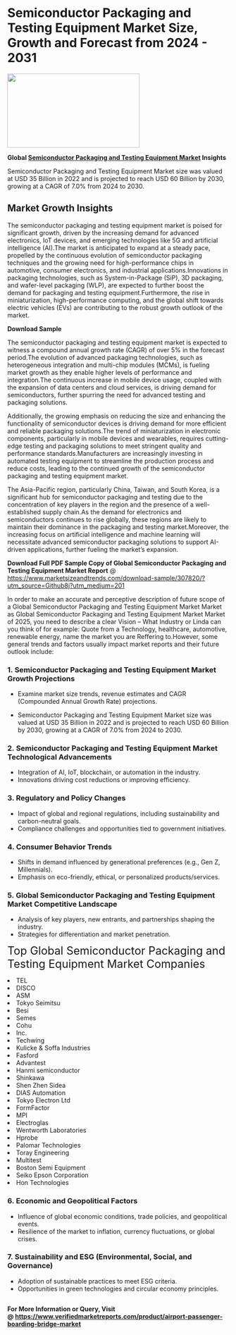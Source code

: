 <H1>Semiconductor Packaging and Testing Equipment Market Size, Growth and Forecast from 2024 - 2031</H1><img class="aligncenter size-medium wp-image-584254" src="https://thirdeyenews.in/wp-content/uploads/2024/09/Global-Market-Research-300x168.jpeg" alt="" width="300" height="168" /><p><strong>Global&nbsp;<a href="https://www.marketsizeandtrends.com/download-sample/307820/?utm_source=Github8j?utm_medium=201">Semiconductor Packaging and Testing Equipment Market</a> Insights</strong></p><p>Semiconductor Packaging and Testing Equipment Market size was valued at USD 35 Billion in 2022 and is projected to reach USD 60 Billion by 2030, growing at a CAGR of 7.0% from 2024 to 2030.</p><p><h2>Market Growth Insights</h2> <p>The semiconductor packaging and testing equipment market is poised for significant growth, driven by the increasing demand for advanced electronics, IoT devices, and emerging technologies like 5G and artificial intelligence (AI).The market is anticipated to expand at a steady pace, propelled by the continuous evolution of semiconductor packaging techniques and the growing need for high-performance chips in automotive, consumer electronics, and industrial applications.Innovations in packaging technologies, such as System-in-Package (SiP), 3D packaging, and wafer-level packaging (WLP), are expected to further boost the demand for packaging and testing equipment.Furthermore, the rise in miniaturization, high-performance computing, and the global shift towards electric vehicles (EVs) are contributing to the robust growth outlook of the market.</p> <p><strong>Download Sample</strong></p> <p>The semiconductor packaging and testing equipment market is expected to witness a compound annual growth rate (CAGR) of over 5% in the forecast period.The evolution of advanced packaging technologies, such as heterogeneous integration and multi-chip modules (MCMs), is fueling market growth as they enable higher levels of performance and integration.The continuous increase in mobile device usage, coupled with the expansion of data centers and cloud services, is driving demand for semiconductors, further spurring the need for advanced testing and packaging solutions.</p> <p>Additionally, the growing emphasis on reducing the size and enhancing the functionality of semiconductor devices is driving demand for more efficient and reliable packaging solutions.The trend of miniaturization in electronic components, particularly in mobile devices and wearables, requires cutting-edge testing and packaging solutions to meet stringent quality and performance standards.Manufacturers are increasingly investing in automated testing equipment to streamline the production process and reduce costs, leading to the continued growth of the semiconductor packaging and testing equipment market.</p> <p>The Asia-Pacific region, particularly China, Taiwan, and South Korea, is a significant hub for semiconductor packaging and testing due to the concentration of key players in the region and the presence of a well-established supply chain.As the demand for electronics and semiconductors continues to rise globally, these regions are likely to maintain their dominance in the packaging and testing market.Moreover, the increasing focus on artificial intelligence and machine learning will necessitate advanced semiconductor packaging solutions to support AI-driven applications, further fueling the market’s expansion.</p> <p><span class=""><strong>Download Full PDF Sample Copy of Global Semiconductor Packaging and Testing Equipment Market Report</strong> @ <a href="https://www.marketsizeandtrends.com/download-sample/307820/?utm_source=Github8j?utm_medium=201" target="_blank">https://www.marketsizeandtrends.com/download-sample/307820/?utm_source=Github8j?utm_medium=201</a></span></p><p>In order to make an accurate and perceptive description of future scope of a Global&nbsp;Semiconductor Packaging and Testing Equipment Market Market as Global&nbsp;Semiconductor Packaging and Testing Equipment Market Market of 2025, you need to describe a clear Vision &ndash; What Industry or Linda can you think of for example: Quote from a Technology, healthcare, automotive, renewable energy, name the market you are Reffering to.However, some general trends and factors usually impact market reports and their future outlook include:</p><h3>1.&nbsp;<strong>Semiconductor Packaging and Testing Equipment Market Growth Projections</strong></h3><ul><li>Examine market size trends, revenue estimates and CAGR (Compounded Annual Growth Rate) projections.</li><li><p>Semiconductor Packaging and Testing Equipment Market size was valued at USD 35 Billion in 2022 and is projected to reach USD 60 Billion by 2030, growing at a CAGR of 7.0% from 2024 to 2030.</p></li></ul><h3>2.&nbsp;<strong>Semiconductor Packaging and Testing Equipment Market Technological Advancements</strong></h3><ul><li>Integration of AI, IoT, blockchain, or automation in the industry.</li><li>Innovations driving cost reductions or improving efficiency.</li></ul><h3>3.&nbsp;<strong>Regulatory and Policy Changes</strong></h3><ul><li>Impact of global and regional regulations, including sustainability and carbon-neutral goals.</li><li>Compliance challenges and opportunities tied to government initiatives.</li></ul><h3>4.&nbsp;<strong>Consumer Behavior Trends</strong></h3><ul><li>Shifts in demand influenced by generational preferences (e.g., Gen Z, Millennials).</li><li>Emphasis on eco-friendly, ethical, or personalized products/services.</li></ul><h3>5.&nbsp;<strong>Global Semiconductor Packaging and Testing Equipment Market Competitive Landscape</strong></h3><ul><li>Analysis of key players, new entrants, and partnerships shaping the industry.</li><li>Strategies for differentiation and market penetration.</li></ul><p data-pm-slice="1 1 []"><span style="color: inherit; font-family: inherit; font-size: 25px;">Top Global Semiconductor Packaging and Testing Equipment Market Companies</span></p><div class="" data-test-id=""><p><li>TEL</li><li> DISCO</li><li> ASM</li><li> Tokyo Seimitsu</li><li> Besi</li><li> Semes</li><li> Cohu</li><li> Inc.</li><li> Techwing</li><li> Kulicke & Soffa Industries</li><li> Fasford</li><li> Advantest</li><li> Hanmi semiconductor</li><li> Shinkawa</li><li> Shen Zhen Sidea</li><li> DIAS Automation</li><li> Tokyo Electron Ltd</li><li> FormFactor</li><li> MPI</li><li> Electroglas</li><li> Wentworth Laboratories</li><li> Hprobe</li><li> Palomar Technologies</li><li> Toray Engineering</li><li> Multitest</li><li> Boston Semi Equipment</li><li> Seiko Epson Corporation</li><li> Hon Technologies</li></p></div><h3>6.&nbsp;<strong>Economic and Geopolitical Factors</strong></h3><ul><li>Influence of global economic conditions, trade policies, and geopolitical events.</li><li>Resilience of the market to inflation, currency fluctuations, or global crises.</li></ul><h3>7.&nbsp;<strong>Sustainability and ESG (Environmental, Social, and Governance)</strong></h3><ul><li>Adoption of sustainable practices to meet ESG criteria.</li><li>Opportunities in green technologies and circular economy principles.</li></ul><h2><strong style="font-size: 14px;">For More Information or Query, Visit @&nbsp;</strong><a style="background-color: #ffffff; font-size: 14px;" href="https://www.marketsizeandtrends.com/report/semiconductor-packaging-and-testing-equipment-market/" target="_blank">https://www.verifiedmarketreports.com/product/airport-passenger-boarding-bridge-market</a></h2>
